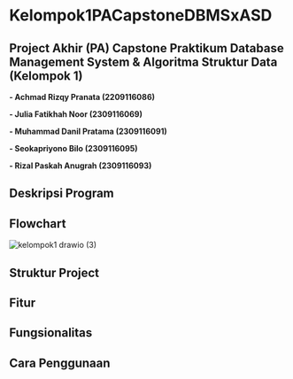 # Kelompok1PACapstoneDBMSxASD
## **Project Akhir (PA) Capstone Praktikum Database Management System & Algoritma Struktur Data (Kelompok 1)**

**-  Achmad Rizqy Pranata
   (2209116086)**

**-  Julia Fatikhah Noor
   (2309116069)**

**-  Muhammad Danil Pratama
(2309116091)**

**-  Seokapriyono Bilo
   (2309116095)**

**-  Rizal Paskah Anugrah
   (2309116093)**

## **Deskripsi Program**

## **Flowchart**
![kelompok1 drawio (3)](https://github.com/PA-B23-KELOMPOK1/PA-B23-KELOMPOK1/assets/146010899/1dfc7786-6ac1-469a-92e9-a4efb22e6cff)

## **Struktur Project**

## **Fitur**

## **Fungsionalitas**

## **Cara Penggunaan**


